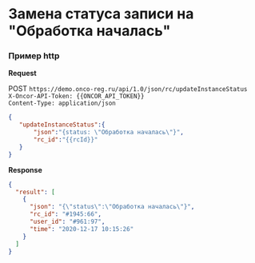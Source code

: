 # Замена статуса записи на "Обработка началась"

### Пример http

**Request**

POST `https://demo.onco-reg.ru/api/1.0/json/rc/updateInstanceStatus`  
`X-Oncor-API-Token: {{ONCOR_API_TOKEN}}`  
`Content-Type: application/json`

``` json
{
   "updateInstanceStatus":{
       "json":"{status: \"Обработка началась\"}",
       "rc_id":"{{rcId}}"
   }
}
```
**Response**

```json
{
  "result": [
    {
      "json": "{\"status\":\"Обработка началась\"}",
      "rc_id": "#1945:66",
      "user_id": "#961:97",
      "time": "2020-12-17 10:15:26"
    }
  ]
}
```
